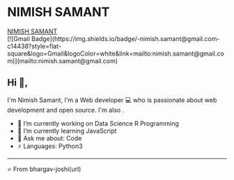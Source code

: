 # NIMISH SAMANT
<div class="LI-profile-badge"  data-version="v1" data-size="medium" data-locale="en_US" data-type="horizontal" data-theme="dark" data-vanity="nimishsamant"><a class="LI-simple-link" href='https://in.linkedin.com/in/nimishsamant?trk=profile-badge'>NIMISH SAMANT</a></div>
[![Gmail Badge](https://img.shields.io/badge/-nimish.samant@gmail.com-c14438?style=flat-square&logo=Gmail&logoColor=white&link=mailto:nimish.samant@gmail.com)](mailto:nimish.samant@gmail.com)

## Hi 👋, 
I'm Nimish Samant, I'm a Web developer 💻 who is passionate about web development and open source. 
I'm also .

- 🔭 I’m currently working on Data Science R Programming 
- 🌱 I’m currently learning JavaScript
- 💬 Ask me about: Code 
-  ⚡ Languages: Python3

---
⭐️ From bhargav-joshi(url)
